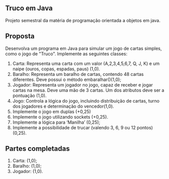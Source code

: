 ## Truco em Java

Projeto semestral da matéria de programação orientada a objetos em java.

## Proposta

Desenvolva um programa em Java para simular um jogo de cartas simples, como o jogo de "Truco". Implemente as seguintes classes:
1.	Carta: Representa uma carta com um valor (A,2,3,4,5,6,7, Q, J, K) e um naipe (ouros, copas, espadas, paus) (1,0).
2.	Baralho: Representa um baralho de cartas, contendo 48 cartas diferentes. Deve possui o método embaralhar()(1,0);
3.	Jogador: Representa um jogador no jogo, capaz de receber e jogar cartas na mesa. Deve uma mão de 3 cartas. Um dos atributos deve ser a pontuação (1,0).
4.	Jogo: Controla a lógica do jogo, incluindo distribuição de cartas, turno dos jogadores e determinação do vencedor(1,0).
5.	Implemente o jogo em duplas (+0,25)
6.	Implemente o jogo utilizando sockets (+0,25).
7.	Implemente a lógica para ‘Manilha’ (0,25);
8.	Implemente a possibilidade de trucar (valendo 3, 6, 9 ou 12 pontos) (0,25).

## Partes completadas

1.	Carta: (1,0);
2.	Baralho: (1,0);
3.	Jogador: (1,0).

